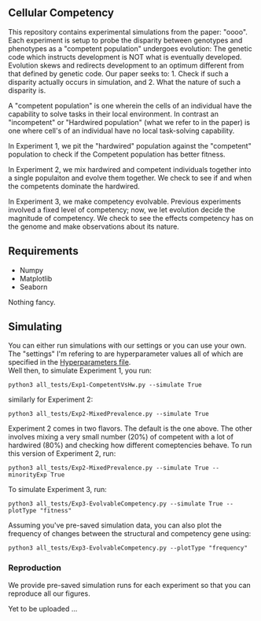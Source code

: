 ## Cellular Competency

This repository contains experimental simulations from the paper: "oooo". Each experiment is setup to probe the disparity between genotypes and phenotypes as a "competent population" undergoes evolution: The genetic code which instructs development is NOT what is eventually developed. Evolution skews and redirects development to an optimum different from that defined by genetic code. Our paper seeks to: 1. Check if such a disparity actually occurs in simulation, and 2. What the nature of such a disparity is. 

A "competent population" is one wherein the cells of an individual have the capability to solve tasks in their local environment. In contrast an "incompetent" or "Hardwired population" (what we refer to in the paper) is one where cell's of an individual have no local task-solving capability.

In Experiment 1, we pit the "hardwired" population against the "competent" population to check if the Competent population has better fitness.

In Experiment 2, we mix hardwired and competent individuals together into a single populaiton and evolve them together. We check to see if and when the competents dominate the hardwired. 

In Experiment 3, we make competency evolvable. Previous experiments involved a fixed level of competency; now, we let evolution decide the magnitude of competency. We check to see the effects competency has on the genome and make observations about its nature.

## Requirements

* Numpy
* Matplotlib
* Seaborn

Nothing fancy.

## Simulating

You can either run simulations with our settings or you can use your own. The "settings" I'm refering to are hyperparameter values all of which are specified in the <a href='../hyperparameters.json'>Hyperparameters file</a>.
<br>
Well then, to simulate Experiment 1, you run:

```
python3 all_tests/Exp1-CompetentVsHw.py --simulate True
```

similarly for Experiment 2:

```
python3 all_tests/Exp2-MixedPrevalence.py --simulate True
```

Experiment 2 comes in two flavors. The default is the one above. The other involves mixing a very small number (20%) of competent with a lot of hardwired (80%) and checking how different comeptencies behave. To run this version of Experiment 2, run:

```
python3 all_tests/Exp2-MixedPrevalence.py --simulate True --minorityExp True 
```

To simulate Experiment 3, run:

```
python3 all_tests/Exp3-EvolvableCompetency.py --simulate True --plotType "fitness"   
```

Assuming you've pre-saved simulation data, you can also plot the frequency of changes between the structural and competency gene using:

```
python3 all_tests/Exp3-EvolvableCompetency.py --plotType "frequency"   
```

### Reproduction

We provide pre-saved simulation runs for each experiment so that you can reproduce all our figures.

Yet to be uploaded ... 
